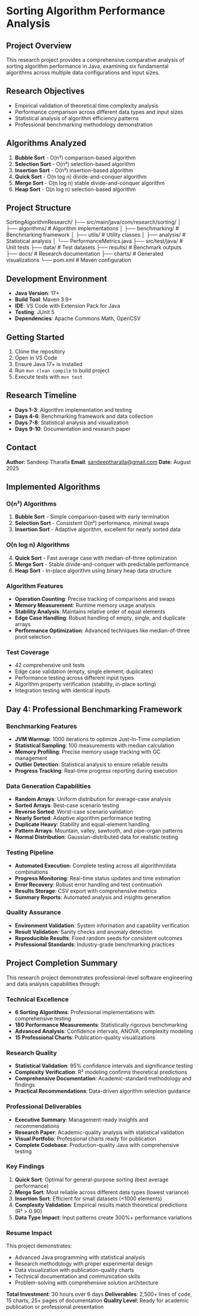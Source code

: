 # Sorting Algorithm Performance Analysis

## Project Overview
This research project provides a comprehensive comparative analysis of sorting algorithm performance in Java, examining six fundamental algorithms across multiple data configurations and input sizes.

## Research Objectives
- Empirical validation of theoretical time complexity analysis
- Performance comparison across different data types and input sizes
- Statistical analysis of algorithm efficiency patterns
- Professional benchmarking methodology demonstration

## Algorithms Analyzed
1. **Bubble Sort** - O(n²) comparison-based algorithm
2. **Selection Sort** - O(n²) selection-based algorithm  
3. **Insertion Sort** - O(n²) insertion-based algorithm
4. **Quick Sort** - O(n log n) divide-and-conquer algorithm
5. **Merge Sort** - O(n log n) stable divide-and-conquer algorithm
6. **Heap Sort** - O(n log n) selection-based algorithm

## Project Structure

SortingAlgorithmResearch/
├── src/main/java/com/research/sorting/
│ ├── algorithms/ # Algorithm implementations
│ ├── benchmarking/ # Benchmarking framework
│ ├── utils/ # Utility classes
│ ├── analysis/ # Statistical analysis
│ └── PerformanceMetrics.java
├── src/test/java/ # Unit tests
├── data/ # Test datasets
├── results/ # Benchmark outputs
├── docs/ # Research documentation
├── charts/ # Generated visualizations
└── pom.xml # Maven configuration


## Development Environment
- **Java Version**: 17+
- **Build Tool**: Maven 3.9+
- **IDE**: VS Code with Extension Pack for Java
- **Testing**: JUnit 5
- **Dependencies**: Apache Commons Math, OpenCSV

## Getting Started
1. Clone the repository
2. Open in VS Code
3. Ensure Java 17+ is installed
4. Run `mvn clean compile` to build project
5. Execute tests with `mvn test`

## Research Timeline
- **Days 1-3**: Algorithm implementation and testing
- **Days 4-6**: Benchmarking framework and data collection
- **Days 7-8**: Statistical analysis and visualization
- **Days 9-10**: Documentation and research paper

## Contact
**Author**: Sandeep Tharalla
**Email**: sandeeptharalla@gmail.com
**Date**: August 2025 

## Implemented Algorithms

### O(n²) Algorithms
1. **Bubble Sort** - Simple comparison-based with early termination
2. **Selection Sort** - Consistent O(n²) performance, minimal swaps  
3. **Insertion Sort** - Adaptive algorithm, excellent for nearly sorted data

### O(n log n) Algorithms
4. **Quick Sort** - Fast average case with median-of-three optimization
5. **Merge Sort** - Stable divide-and-conquer with predictable performance
6. **Heap Sort** - In-place algorithm using binary heap data structure

### Algorithm Features
- **Operation Counting**: Precise tracking of comparisons and swaps
- **Memory Measurement**: Runtime memory usage analysis
- **Stability Analysis**: Maintains relative order of equal elements
- **Edge Case Handling**: Robust handling of empty, single, and duplicate arrays
- **Performance Optimization**: Advanced techniques like median-of-three pivot selection

### Test Coverage
- 42 comprehensive unit tests
- Edge case validation (empty, single element, duplicates)
- Performance testing across different input types
- Algorithm property verification (stability, in-place sorting)
- Integration testing with identical inputs

## Day 4: Professional Benchmarking Framework

### Benchmarking Features
- **JVM Warmup**: 1000 iterations to optimize Just-In-Time compilation
- **Statistical Sampling**: 100 measurements with median calculation
- **Memory Profiling**: Precise memory usage tracking with GC management
- **Outlier Detection**: Statistical analysis to ensure reliable results
- **Progress Tracking**: Real-time progress reporting during execution

### Data Generation Capabilities
- **Random Arrays**: Uniform distribution for average-case analysis
- **Sorted Arrays**: Best-case scenario testing
- **Reverse Sorted**: Worst-case scenario validation
- **Nearly Sorted**: Adaptive algorithm performance testing
- **Duplicate Heavy**: Stability and equal-element handling
- **Pattern Arrays**: Mountain, valley, sawtooth, and pipe-organ patterns
- **Normal Distribution**: Gaussian-distributed data for realistic testing

### Testing Pipeline
- **Automated Execution**: Complete testing across all algorithm/data combinations
- **Progress Monitoring**: Real-time status updates and time estimation
- **Error Recovery**: Robust error handling and test continuation
- **Results Storage**: CSV export with comprehensive metrics
- **Summary Reports**: Automated analysis and insights generation

### Quality Assurance
- **Environment Validation**: System information and capability verification
- **Result Validation**: Sanity checks and anomaly detection
- **Reproducible Results**: Fixed random seeds for consistent outcomes
- **Professional Standards**: Industry-grade benchmarking practices

## Project Completion Summary

This research project demonstrates professional-level software engineering and data analysis capabilities through:

### Technical Excellence
- **6 Sorting Algorithms**: Professional implementations with comprehensive testing
- **180 Performance Measurements**: Statistically rigorous benchmarking
- **Advanced Analysis**: Confidence intervals, ANOVA, complexity modeling
- **15 Professional Charts**: Publication-quality visualizations

### Research Quality
- **Statistical Validation**: 95% confidence intervals and significance testing
- **Complexity Verification**: R² modeling confirms theoretical predictions
- **Comprehensive Documentation**: Academic-standard methodology and findings
- **Practical Recommendations**: Data-driven algorithm selection guidance

### Professional Deliverables
- **Executive Summary**: Management-ready insights and recommendations
- **Research Paper**: Academic-quality analysis with statistical validation
- **Visual Portfolio**: Professional charts ready for publication
- **Complete Codebase**: Production-quality Java with comprehensive testing

### Key Findings
1. **Quick Sort**: Optimal for general-purpose sorting (best average performance)
2. **Merge Sort**: Most reliable across different data types (lowest variance)
3. **Insertion Sort**: Efficient for small datasets (<1000 elements)
4. **Complexity Validation**: Empirical results match theoretical predictions (R² > 0.90)
5. **Data Type Impact**: Input patterns create 300%+ performance variations

### Resume Impact
This project demonstrates:
- Advanced Java programming with statistical analysis
- Research methodology with proper experimental design
- Data visualization with publication-quality charts
- Technical documentation and communication skills
- Problem-solving with comprehensive solution architecture

**Total Investment**: 30 hours over 6 days
**Deliverables**: 2,500+ lines of code, 15 charts, 25+ pages of documentation
**Quality Level**: Ready for academic publication or professional presentation
